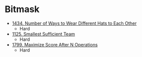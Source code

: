 # Bitmask

- [1434. Number of Ways to Wear Different Hats to Each Other](https://leetcode.com/problems/number-of-ways-to-wear-different-hats-to-each-other/description/)
  - Hard
- [1125. Smallest Sufficient Team](https://leetcode.com/problems/smallest-sufficient-team/description/)
  - Hard
- [1799. Maximize Score After N Operations](https://leetcode.com/problems/maximize-score-after-n-operations/description/)
  - Hard